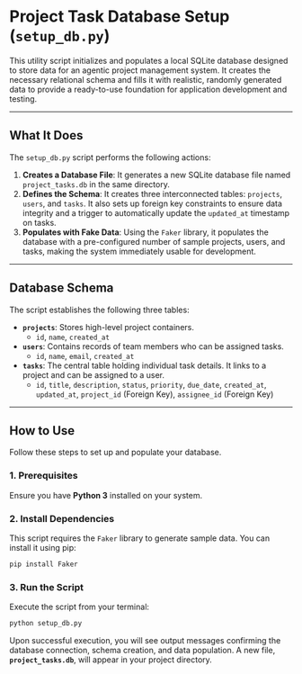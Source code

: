# Project Task Database Setup (`setup_db.py`)

This utility script initializes and populates a local SQLite database designed to store data for an agentic project management system. It creates the necessary relational schema and fills it with realistic, randomly generated data to provide a ready-to-use foundation for application development and testing.

---

## What It Does

The `setup_db.py` script performs the following actions:

1.  **Creates a Database File**: It generates a new SQLite database file named `project_tasks.db` in the same directory.
2.  **Defines the Schema**: It creates three interconnected tables: `projects`, `users`, and `tasks`. It also sets up foreign key constraints to ensure data integrity and a trigger to automatically update the `updated_at` timestamp on tasks.
3.  **Populates with Fake Data**: Using the `Faker` library, it populates the database with a pre-configured number of sample projects, users, and tasks, making the system immediately usable for development.

---

## Database Schema

The script establishes the following three tables:

* **`projects`**: Stores high-level project containers.
    * `id`, `name`, `created_at`
* **`users`**: Contains records of team members who can be assigned tasks.
    * `id`, `name`, `email`, `created_at`
* **`tasks`**: The central table holding individual task details. It links to a project and can be assigned to a user.
    * `id`, `title`, `description`, `status`, `priority`, `due_date`, `created_at`, `updated_at`, `project_id` (Foreign Key), `assignee_id` (Foreign Key)

---

## How to Use

Follow these steps to set up and populate your database.

### 1. Prerequisites

Ensure you have **Python 3** installed on your system.

### 2. Install Dependencies

This script requires the `Faker` library to generate sample data. You can install it using pip:

```bash
pip install Faker
```

### 3. Run the Script

Execute the script from your terminal:

```bash
python setup_db.py
```

Upon successful execution, you will see output messages confirming the database connection, schema creation, and data population. A new file, **`project_tasks.db`**, will appear in your project directory.
